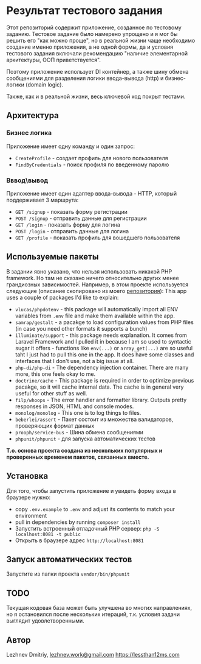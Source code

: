 # Результат тестового задания
Этот репозиторий содержит приложение, созданное по тестовому заданию.
Тестовое задание было намерено упрощено и я мог бы решить его "как можно проще", но в реальной жизни чаще необходимо создание именно приложения, а не одной формы, да и условия тестового задания включали рекомендацию "наличие элементарной архитектуры, ООП приветствуется".

Поэтому приложение использует DI контейнер, а также шину обмена сообщениями для разделения логики ввода-вывода (http) и бизнес-логики (domain logic).

Также, как и в реальной жизни, весь ключевой код покрыт тестами.

## Архитектура
### Бизнес логика
Приложение имеет одну команду и один запрос:
- `CreateProfile` - создает профиль для нового пользователя
- `FindByCredentials` - поиск профиля по введенному паролю
### Вввод\вывод
Приложение имеет один адаптер ввода-вывода - HTTP, который поддерживает 3 маршрута:
- `GET /signup` - показать форму регистрации
- `POST /signup` - отправить данные для регистрации
- `GET /login` - показать форму для логина
- `POST /login` - отправить данные для логина
- `GET /profile` - показать профиль для вошедшего пользователя

## Используемые пакеты
В задании явно указано, что нельзя использовать никакой PHP framework. Но там не сказано ничего относительно других менее грандиозных зависимостей. Например, в этом проекте используется следующие (описание скопировано из моего [репозитория](https://github.com/lezhnev74/php-foundation)):
This app uses a couple of packages I'd like to explain:
- `vlucas/phpdotenv` - this package will automatically import all ENV variables from `.env` file and make them available within the app. 
- `samrap/gestalt` - a pacakge to load configuration values from PHP files (in case you need other formats it supports a bunch)
- `illuminate/support` - this package needs explanation. It comes from Laravel Framework and I pulled it in because I am so used to syntactic sugar it offers - functions like `env(...)` or `array_get(...)` are so useful taht I just had to pull this one in the app. It does have some classes and interfaces that I don't use, not a big issue at all.
- `php-di/php-di` - The dependency injection container. There are many more, this one feels okay to me.
- `doctrine/cache` - This package is required in order to optimize previous pacakge, so it will cache internal data. The cache is in general very useful for other stuff as well.
- `filp/whoops` - The error handler and formatter library. Outputs pretty responses in JSON, HTML and console modes.
- `monolog/monolog` - This one is to log things to files.
- `beberlei/assert` - Пакет состоит из множества валидаторов, проверяющих формат данных
- `prooph/service-bus` - Шина обмена сообщениями
- `phpunit/phpunit` - для запуска автоматических тестов

**Т.о. основа проекта создана из нескольких популярных и проверенных временем пакетов, связанных вместе.**

## Установка
Для того, чтобы запустить приложение и увидеть форму входа в браузере нужно:
- copy `.env.example` to `.env` and adjust its contents to match your environment
- pull in dependencies by running `composer install`
- Запустить встроенный отладочный PHP сервер: `php -S localhost:8081 -t public`
- Открыть в браузере адрес `http://localhost:8081`

## Запуск автоматических тестов
Запустите из папки проекта `vendor/bin/phpunit`

## TODO
Текущая кодовая база может быть улучшена во многих направлениях, но я остановился после нескольких итераций, т.к. условия задачи выглядит удовлетворенными.

## Автор
Lezhnev Dmitriy, lezhnev.work@gmail.com
https://lessthan12ms.com